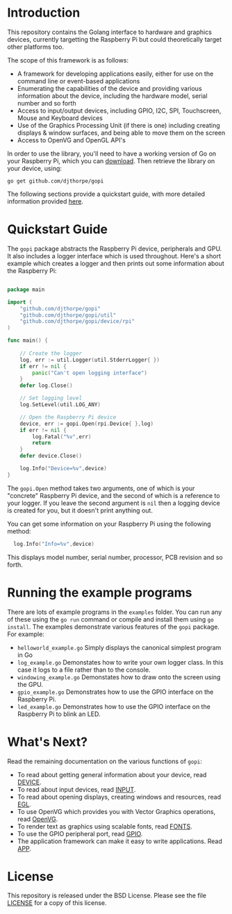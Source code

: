 # Introduction

This repository contains the Golang interface to hardware and graphics devices,
currently targetting the Raspberry Pi but could theoretically target other
platforms too.

The scope of this framework is as follows:

  * A framework for developing applications easily, either for use on
    the command line or event-based applications
  * Enumerating the capabilities of the device and providing various
    information about the device, including the hardware model, serial number
    and so forth
  * Access to input/output devices, including GPIO, I2C, SPI, Touchscreen,
    Mouse and Keyboard devices
  * Use of the Graphics Processing Unit (if there is one) including creating
    displays & window surfaces, and being able to move them on the screen
  * Access to OpenVG and OpenGL API's

In order to use the library, you'll need to have a working version of Go on 
your Raspberry Pi, which you can [download](https://golang.org/dl/). Then 
retrieve the library on your device, using:

```
go get github.com/djthorpe/gopi
```

The following sections provide a quickstart guide, with more detailed 
information provided [here](https://godoc.org/github.com/djthorpe/gopi).

# Quickstart Guide

The `gopi` package abstracts the Raspberry Pi device, peripherals and GPU. It
also includes a logger interface which is used throughout. Here's a short 
example which creates a logger and then prints out some information about 
the Raspberry Pi:

```go

package main

import (
	"github.com/djthorpe/gopi"
	"github.com/djthorpe/gopi/util"
	"github.com/djthorpe/gopi/device/rpi"
)

func main() {
	
	// Create the logger
	log, err := util.Logger(util.StderrLogger{ })
	if err != nil {
		panic("Can't open logging interface")
	}
	defer log.Close()

	// Set logging level
	log.SetLevel(util.LOG_ANY)

	// Open the Raspberry Pi device
	device, err := gopi.Open(rpi.Device{ },log)
	if err != nil {
		log.Fatal("%v",err)
		return
	}
	defer device.Close()

	log.Info("Device=%v",device)
}

```
The `gopi.Open` method takes two arguments, one of which is your "concrete"
Raspberry Pi device, and the second of which is a reference to your logger.
If you leave the second argument is `nil` then a logging device is created
for you, but it doesn't print anything out.

You can get some information on your Raspberry Pi using the following method:

```go
  log.Info("Info=%v",device)
```

This displays model number, serial number, processor, PCB revision and
so forth.

# Running the example programs

There are lots of example programs in the `examples` folder. You can run any
of these using the `go run` command or compile and install them using `go install`.
The examples demonstrate various features of the `gopi` package. For example:

  * `helloworld_example.go` Simply displays the canonical simplest program in Go
  * `log_example.go` Demonstates how to write your own logger class. In this case
      it logs to a file rather than to the console.
  * `windowing_example.go` Demonstates how to draw onto the screen using the
      GPU.
  * `gpio_example.go` Demonstrates how to use the GPIO interface on the Raspberry Pi.
  * `led_example.go` Demonstrates how to use the GPIO interface on the Raspberry Pi
	to blink an LED.

# What's Next?

Read the remaining documentation on the various functions of `gopi`:

  * To read about getting general information about your device, read [DEVICE](docs/DEVICE.md).
  * To read about input devices, read [INPUT](docs/INPUT.md).
  * To read about opening displays, creating windows and resources, read [EGL](docs/EGL.md).
  * To use OpenVG which provides you with Vector Graphics operations, read [OpenVG](docs/OpenVG.md).
  * To render text as graphics using scalable fonts, read [FONTS](docs/FONTS.md).
  * To use the GPIO peripheral port, read [GPIO](docs/GPIO.md).
  * The application framework can make it easy to write applications. Read [APP](docs/APP.md).

# License

This repository is released under the BSD License. Please see the file
[LICENSE](LICENSE.md) for a copy of this license.

